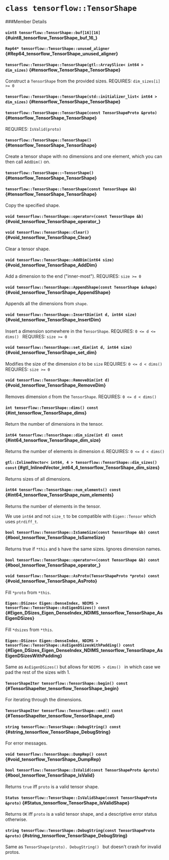 # `class tensorflow::TensorShape`





###Member Details

#### `uint8 tensorflow::TensorShape::buf[16][16]` {#uint8_tensorflow_TensorShape_buf_16_}





#### `Rep64* tensorflow::TensorShape::unused_aligner` {#Rep64_tensorflow_TensorShape_unused_aligner}





#### `tensorflow::TensorShape::TensorShape(gtl::ArraySlice< int64 > dim_sizes)` {#tensorflow_TensorShape_TensorShape}

Construct a ` TensorShape ` from the provided sizes. REQUIRES: `dim_sizes[i] >= 0`



#### `tensorflow::TensorShape::TensorShape(std::initializer_list< int64 > dim_sizes)` {#tensorflow_TensorShape_TensorShape}





#### `tensorflow::TensorShape::TensorShape(const TensorShapeProto &proto)` {#tensorflow_TensorShape_TensorShape}

REQUIRES: `IsValid(proto)`



#### `tensorflow::TensorShape::TensorShape()` {#tensorflow_TensorShape_TensorShape}



Create a tensor shape with no dimensions and one element, which you can then call ` AddDim() ` on.

#### `tensorflow::TensorShape::~TensorShape()` {#tensorflow_TensorShape_TensorShape}





#### `tensorflow::TensorShape::TensorShape(const TensorShape &b)` {#tensorflow_TensorShape_TensorShape}

Copy the specified shape.



#### `void tensorflow::TensorShape::operator=(const TensorShape &b)` {#void_tensorflow_TensorShape_operator_}





#### `void tensorflow::TensorShape::Clear()` {#void_tensorflow_TensorShape_Clear}

Clear a tensor shape.



#### `void tensorflow::TensorShape::AddDim(int64 size)` {#void_tensorflow_TensorShape_AddDim}

Add a dimension to the end ("inner-most"). REQUIRES: `size >= 0`



#### `void tensorflow::TensorShape::AppendShape(const TensorShape &shape)` {#void_tensorflow_TensorShape_AppendShape}

Appends all the dimensions from `shape`.



#### `void tensorflow::TensorShape::InsertDim(int d, int64 size)` {#void_tensorflow_TensorShape_InsertDim}

Insert a dimension somewhere in the ` TensorShape `. REQUIRES: `0 <= d <= dims() ` REQUIRES: `size >= 0`



#### `void tensorflow::TensorShape::set_dim(int d, int64 size)` {#void_tensorflow_TensorShape_set_dim}

Modifies the size of the dimension `d` to be `size` REQUIRES: `0 <= d < dims() ` REQUIRES: `size >= 0`



#### `void tensorflow::TensorShape::RemoveDim(int d)` {#void_tensorflow_TensorShape_RemoveDim}

Removes dimension `d` from the ` TensorShape `. REQUIRES: `0 <= d < dims() `



#### `int tensorflow::TensorShape::dims() const` {#int_tensorflow_TensorShape_dims}

Return the number of dimensions in the tensor.



#### `int64 tensorflow::TensorShape::dim_size(int d) const` {#int64_tensorflow_TensorShape_dim_size}

Returns the number of elements in dimension `d`. REQUIRES: `0 <= d < dims() `



#### `gtl::InlinedVector< int64, 4 > tensorflow::TensorShape::dim_sizes() const` {#gtl_InlinedVector_int64_4_tensorflow_TensorShape_dim_sizes}

Returns sizes of all dimensions.



#### `int64 tensorflow::TensorShape::num_elements() const` {#int64_tensorflow_TensorShape_num_elements}

Returns the number of elements in the tensor.

We use `int64` and not `size_t` to be compatible with `Eigen::Tensor` which uses `ptrdiff_t`.

#### `bool tensorflow::TensorShape::IsSameSize(const TensorShape &b) const` {#bool_tensorflow_TensorShape_IsSameSize}



Returns true if `*this` and `b` have the same sizes. Ignores dimension names.

#### `bool tensorflow::TensorShape::operator==(const TensorShape &b) const` {#bool_tensorflow_TensorShape_operator_}





#### `void tensorflow::TensorShape::AsProto(TensorShapeProto *proto) const` {#void_tensorflow_TensorShape_AsProto}

Fill `*proto` from `*this`.



#### `Eigen::DSizes< Eigen::DenseIndex, NDIMS > tensorflow::TensorShape::AsEigenDSizes() const` {#Eigen_DSizes_Eigen_DenseIndex_NDIMS_tensorflow_TensorShape_AsEigenDSizes}

Fill `*dsizes` from `*this`.



#### `Eigen::DSizes< Eigen::DenseIndex, NDIMS > tensorflow::TensorShape::AsEigenDSizesWithPadding() const` {#Eigen_DSizes_Eigen_DenseIndex_NDIMS_tensorflow_TensorShape_AsEigenDSizesWithPadding}



Same as ` AsEigenDSizes() ` but allows for `NDIMS > dims() ` in which case we pad the rest of the sizes with 1.

#### `TensorShapeIter tensorflow::TensorShape::begin() const` {#TensorShapeIter_tensorflow_TensorShape_begin}

For iterating through the dimensions.



#### `TensorShapeIter tensorflow::TensorShape::end() const` {#TensorShapeIter_tensorflow_TensorShape_end}





#### `string tensorflow::TensorShape::DebugString() const` {#string_tensorflow_TensorShape_DebugString}

For error messages.



#### `void tensorflow::TensorShape::DumpRep() const` {#void_tensorflow_TensorShape_DumpRep}





#### `bool tensorflow::TensorShape::IsValid(const TensorShapeProto &proto)` {#bool_tensorflow_TensorShape_IsValid}

Returns `true` iff `proto` is a valid tensor shape.



#### `Status tensorflow::TensorShape::IsValidShape(const TensorShapeProto &proto)` {#Status_tensorflow_TensorShape_IsValidShape}



Returns `OK` iff `proto` is a valid tensor shape, and a descriptive error status otherwise.

#### `string tensorflow::TensorShape::DebugString(const TensorShapeProto &proto)` {#string_tensorflow_TensorShape_DebugString}



Same as `TensorShape(proto). DebugString() ` but doesn&apos;t crash for invalid protos.
